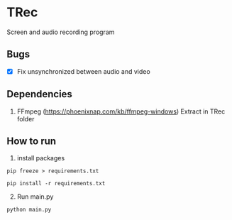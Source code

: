 # TRec
Screen and audio recording program
## Bugs
- [x] Fix unsynchronized between audio and video
## Dependencies
1. FFmpeg (https://phoenixnap.com/kb/ffmpeg-windows) Extract in TRec folder
## How to run
1. install packages
```
pip freeze > requirements.txt
```
```
pip install -r requirements.txt
```
2. Run main.py
```
python main.py
```
